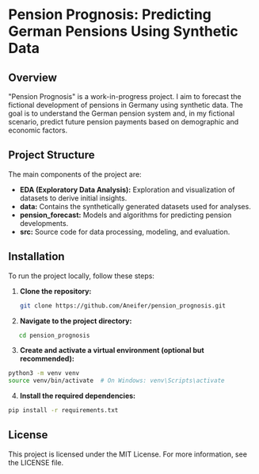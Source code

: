 # Pension Prognosis: Predicting German Pensions Using Synthetic Data

## Overview

"Pension Prognosis" is a work-in-progress project. I aim to forecast the fictional development of pensions in Germany using synthetic data. The goal is to understand the German pension system and, in my fictional scenario, predict future pension payments based on demographic and economic factors.

## Project Structure

The main components of the project are:

- **EDA (Exploratory Data Analysis):** Exploration and visualization of datasets to derive initial insights.
- **data:** Contains the synthetically generated datasets used for analyses.
- **pension_forecast:** Models and algorithms for predicting pension developments.
- **src:** Source code for data processing, modeling, and evaluation.

## Installation

To run the project locally, follow these steps:

1. **Clone the repository:**

   ```bash
   git clone https://github.com/Aneifer/pension_prognosis.git
   ```

2. **Navigate to the project directory:​**

```bash
   cd pension_prognosis
```

3. **Create and activate a virtual environment (optional but recommended):​**

```bash
python3 -m venv venv
source venv/bin/activate  # On Windows: venv\Scripts\activate
```

4. **Install the required dependencies:​**

```bash
pip install -r requirements.txt
```

## License
This project is licensed under the MIT License. For more information, see the LICENSE file.

